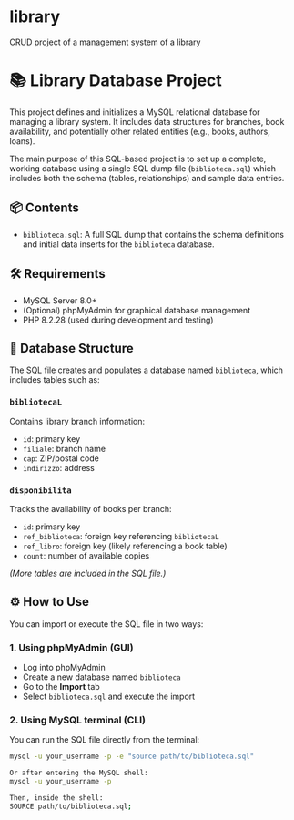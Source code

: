 # library
CRUD project of a management system of a library 

# 📚 Library Database Project

This project defines and initializes a MySQL relational database for managing a library system. It includes data structures for branches, book availability, and potentially other related entities (e.g., books, authors, loans).

The main purpose of this SQL-based project is to set up a complete, working database using a single SQL dump file (`biblioteca.sql`) which includes both the schema (tables, relationships) and sample data entries.

## 📦 Contents

- `biblioteca.sql`: A full SQL dump that contains the schema definitions and initial data inserts for the `biblioteca` database.

## 🛠 Requirements

- MySQL Server 8.0+
- (Optional) phpMyAdmin for graphical database management
- PHP 8.2.28 (used during development and testing)

## 🧱 Database Structure

The SQL file creates and populates a database named `biblioteca`, which includes tables such as:

### `bibliotecaL`
Contains library branch information:
- `id`: primary key
- `filiale`: branch name
- `cap`: ZIP/postal code
- `indirizzo`: address

### `disponibilita`
Tracks the availability of books per branch:
- `id`: primary key
- `ref_biblioteca`: foreign key referencing `bibliotecaL`
- `ref_libro`: foreign key (likely referencing a book table)
- `count`: number of available copies

*(More tables are included in the SQL file.)*

## ⚙️ How to Use

You can import or execute the SQL file in two ways:

### 1. Using phpMyAdmin (GUI)

- Log into phpMyAdmin
- Create a new database named `biblioteca`
- Go to the **Import** tab
- Select `biblioteca.sql` and execute the import

### 2. Using MySQL terminal (CLI)

You can run the SQL file directly from the terminal:

```bash
mysql -u your_username -p -e "source path/to/biblioteca.sql"

Or after entering the MySQL shell:
mysql -u your_username -p

Then, inside the shell:
SOURCE path/to/biblioteca.sql;
